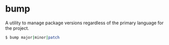 # bump
A utility to manage package versions regardless of the primary language for the project.

```bash
$ bump major|minor|patch
```
